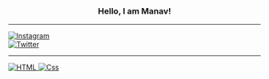 <h3 align = 'center'>Hello, I am Manav!</h3>
<hr>
<a href="https://www.instagram.com/mann__pahilwani/">
<img alt="Instagram" src="https://img.shields.io/badge/Instagram-E4405F?logo=instagram&logoColor=white&style=for-the-badge"/><br>
<a href="https://twitter.com/MannPahilwani"><img
    alt="Twitter"
    src="https://img.shields.io/badge/Twitter-1DA1F2?logo=twitter&logoColor=white&style=for-the-badge"
  />
<hr>
<img alt="HTML" src="https://img.shields.io/badge/HTML-E34F26?logo=html5&logoColor=white&style=for-the-badge" />
<img alt="Css" src="https://img.shields.io/badge/CSS-1572B6?logo=css3&logoColor=white&style=for-the-badge" />
 
